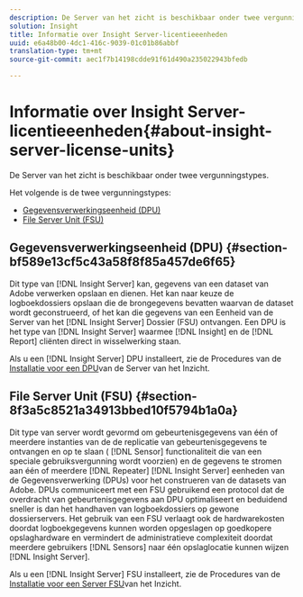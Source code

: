 ```yaml
---
description: De Server van het zicht is beschikbaar onder twee vergunningstypes.
solution: Insight
title: Informatie over Insight Server-licentieeenheden
uuid: e6a48b00-4dc1-416c-9039-01c01b86abbf
translation-type: tm+mt
source-git-commit: aec1f7b14198cdde91f61d490a235022943bfedb

---
```



# Informatie over Insight Server-licentieeenheden{#about-insight-server-license-units}

De Server van het zicht is beschikbaar onder twee vergunningstypes.

Het volgende is de twee vergunningstypes:

* [Gegevensverwerkingseenheid (DPU)](../../../home/c-inst-svr/c-install-ins-svr/c-abt-inst-svr-lic-units.md#section-bf589e13cf5c43a58f8f85a457de6f65)
* [File Server Unit (FSU)](../../../home/c-inst-svr/c-install-ins-svr/c-abt-inst-svr-lic-units.md#section-8f3a5c8521a34913bbed10f5794b1a0a)

## Gegevensverwerkingseenheid (DPU) {#section-bf589e13cf5c43a58f8f85a457de6f65}

Dit type van [!DNL Insight Server] kan, gegevens van een dataset van Adobe verwerken opslaan en dienen. Het kan naar keuze de logboekdossiers opslaan die de brongegevens bevatten waarvan de dataset wordt geconstrueerd, of het kan die gegevens van een Eenheid van de Server van het [!DNL Insight Server] Dossier (FSU) ontvangen. Een DPU is het type van [!DNL Insight Server] waarmee [!DNL Insight] en de [!DNL Report] cliënten direct in wisselwerking staan.

Als u een [!DNL Insight Server] DPU installeert, zie de Procedures van de [Installatie voor een DPU](../../../home/c-inst-svr/c-install-ins-svr/t-install-proc-inst-svr-dpu/t-install-proc-inst-svr-dpu.md#task-ce1ac85294604467ab750b24176d25bc)van de Server van het Inzicht.

## File Server Unit (FSU) {#section-8f3a5c8521a34913bbed10f5794b1a0a}

Dit type van server wordt gevormd om gebeurtenisgegevens van één of meerdere instanties van de de replicatie van gebeurtenisgegevens te ontvangen en op te slaan ( [!DNL Sensor] functionaliteit die van een speciale gebruiksvergunning wordt voorzien) en de gegevens te stromen aan één of meerdere [!DNL Repeater] [!DNL Insight Server] eenheden van de Gegevensverwerking (DPUs) voor het construeren van de datasets van Adobe. DPUs communiceert met een FSU gebruikend een protocol dat de overdracht van gebeurtenisgegevens aan DPU optimaliseert en beduidend sneller is dan het handhaven van logboekdossiers op gewone dossierservers. Het gebruik van een FSU verlaagt ook de hardwarekosten doordat logboekgegevens kunnen worden opgeslagen op goedkopere opslaghardware en vermindert de administratieve complexiteit doordat meerdere gebruikers [!DNL Sensors] naar één opslaglocatie kunnen wijzen [!DNL Insight Server].

Als u een [!DNL Insight Server] FSU installeert, zie de Procedures van de [Installatie voor een Server FSU](../../../home/c-inst-svr/c-install-ins-svr/t-inst-proc-fsu.md#task-e4a4a791b6694119ba45b36f3e573016)van het Inzicht.
